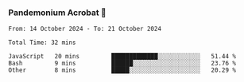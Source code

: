 ### Pandemonium Acrobat 🤸

<!--START_SECTION:waka-->

```all_time
From: 14 October 2024 - To: 21 October 2024

Total Time: 32 mins

JavaScript   20 mins         █████████████░░░░░░░░░░░░   51.44 %
Bash         9 mins          ██████░░░░░░░░░░░░░░░░░░░   23.76 %
Other        8 mins          █████░░░░░░░░░░░░░░░░░░░░   20.29 %
```

<!--END_SECTION:waka-->
